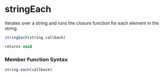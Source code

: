 # stringEach

Iterates over a string and runs the closure function for each element in the string.

```javascript
stringEach(string,callback)
```

```javascript
returns void
```
### Member Function Syntax

```javascript
string.each(callback)
```
